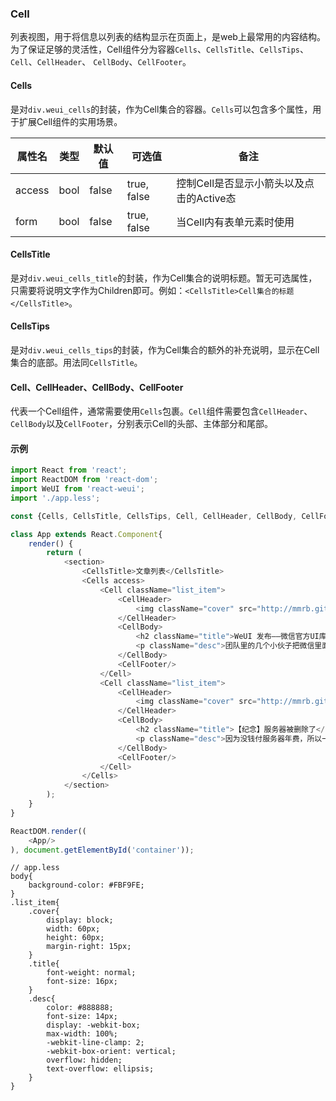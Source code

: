 
### Cell

列表视图，用于将信息以列表的结构显示在页面上，是web上最常用的内容结构。 为了保证足够的灵活性，Cell组件分为容器`Cells`、`CellsTitle`、`CellsTips`、`Cell`、`CellHeader`、 `CellBody`、`CellFooter`。

#### Cells

是对`div.weui_cells`的封装，作为Cell集合的容器。`Cells`可以包含多个属性，用于扩展Cell组件的实用场景。

属性名|类型|默认值|可选值|备注
------|----|------|------|----|
access|bool|false | true, false| 控制Cell是否显示小箭头以及点击的Active态
form  |bool|false | true, false| 当Cell内有表单元素时使用

#### CellsTitle

是对`div.weui_cells_title`的封装，作为Cell集合的说明标题。暂无可选属性，只需要将说明文字作为Children即可。例如：`<CellsTitle>Cell集合的标题</CellsTitle>`。

#### CellsTips

是对`div.weui_cells_tips`的封装，作为Cell集合的额外的补充说明，显示在Cell集合的底部。用法同`CellsTitle`。

#### Cell、CellHeader、CellBody、CellFooter

代表一个Cell组件，通常需要使用`Cells`包裹。`Cell`组件需要包含`CellHeader`、`CellBody`以及`CellFooter`，分别表示Cell的头部、主体部分和尾部。


#### 示例

```javascript
import React from 'react';
import ReactDOM from 'react-dom';
import WeUI from 'react-weui';
import './app.less';

const {Cells, CellsTitle, CellsTips, Cell, CellHeader, CellBody, CellFooter} = WeUI;

class App extends React.Component{
    render() {
        return (
            <section>
                <CellsTitle>文章列表</CellsTitle>
                <Cells access>
                    <Cell className="list_item">
                        <CellHeader>
                            <img className="cover" src="http://mmrb.github.io/avatar/jf.jpg" alt=""/>
                        </CellHeader>
                        <CellBody>
                            <h2 className="title">WeUI 发布——微信官方UI库</h2>
                            <p className="desc">团队里的几个小伙子把微信里面web app的UI，按照设计规范给梳理了一遍，并将之开源了出来。</p>
                        </CellBody>
                        <CellFooter/>
                    </Cell>
                    <Cell className="list_item">
                        <CellHeader>
                            <img className="cover" src="http://mmrb.github.io/avatar/bear.jpg" alt=""/>
                        </CellHeader>
                        <CellBody>
                            <h2 className="title">【纪念】服务器被删除了</h2>
                            <p className="desc">因为没钱付服务器年费，所以一直都是月付，然后每个月服务器商会发来短信告诉我要缴费了。</p>
                        </CellBody>
                        <CellFooter/>
                    </Cell>
                </Cells>
            </section>
        );
    }
}

ReactDOM.render((
    <App/>
), document.getElementById('container'));

```

```less
// app.less
body{
    background-color: #FBF9FE;
}
.list_item{
    .cover{
        display: block;
        width: 60px;
        height: 60px;
        margin-right: 15px;
    }
    .title{
        font-weight: normal;
        font-size: 16px;
    }
    .desc{
        color: #888888;
        font-size: 14px;
        display: -webkit-box;
        max-width: 100%;
        -webkit-line-clamp: 2;
        -webkit-box-orient: vertical;
        overflow: hidden;
        text-overflow: ellipsis;
    }
}
```
